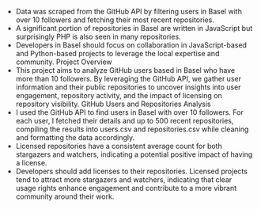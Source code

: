 - Data was scraped from the GitHub API by filtering users in Basel with over 10 followers and fetching their most recent repositories.
- A significant portion of repositories in Basel are written in JavaScript but surprisingly PHP is also seen in many repositories.
- Developers in Basel should focus on collaboration in JavaScript-based and Python-based projects to leverage the local expertise and community.
Project Overview
- This project aims to analyze GitHub users based in Basel who have more than 10 followers. By leveraging the GitHub API, we gather user information and their public repositories to uncover insights into user engagement, repository activity, and the impact of licensing on repository visibility.
GitHub Users and Repositories Analysis
- I used the GitHub API to find users in Basel with over 10 followers. For each user, I fetched their details and up to 500 recent repositories, compiling the results into users.csv and repositories.csv while cleaning and formatting the data accordingly.
- Licensed repositories have a consistent average count for both stargazers and watchers, indicating a potential positive impact of having a license.
- Developers should add licenses to their repositories. Licensed projects tend to attract more stargazers and watchers, indicating that clear usage rights enhance engagement and contribute to a more vibrant community around their work. 
